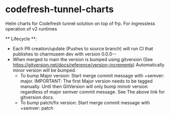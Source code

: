 # codefresh-tunnel-charts
Helm charts for Codefresh tunnel solution on top of frp. For ingressless operation of v2 runtimes


** Lifecycle **:
- Each PR creation/update (Pushes to source branch) will run CI that publishes to charmusem dev with version 0.0.0-<PR Source Branch>-<Commit Shot Sha>
- When merged to main the version is bumped using gitversion (See https://gitversion.net/docs/reference/version-increments)
  Automatically minor version will be bumped. 
  * To bump Major version: Start merge commit message with +semver: major. IMPORTANT: The first Major version needs to be tagged manually. Until then GitVersion will only bump minotr version regardless of major semver commit message. See The above link for gitversion docs.
  * To bump patch/fix version: Start merge commit message with +semver: patch
